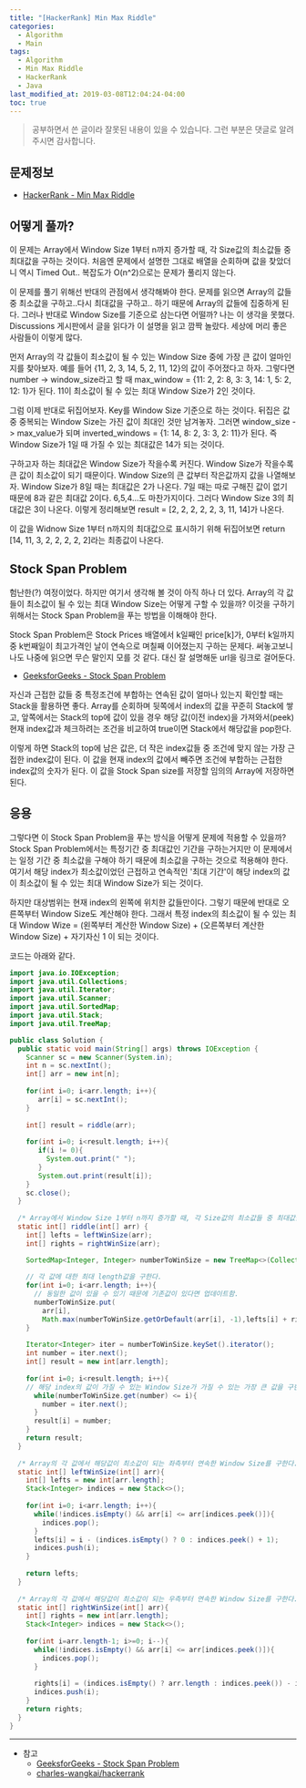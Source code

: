 ```yaml
---
title: "[HackerRank] Min Max Riddle"
categories: 
  - Algorithm
  - Main
tags:
  - Algorithm
  - Min Max Riddle
  - HackerRank
  - Java
last_modified_at: 2019-03-08T12:04:24-04:00
toc: true
---
```

> 공부하면서 쓴 글이라 잘못된 내용이 있을 수 있습니다. 그런 부분은 댓글로 알려주시면 감사합니다.

문제정보
-
- [HackerRank - Min Max Riddle](https://www.hackerrank.com/challenges/min-max-riddle/problem)

어떻게 풀까?
-
이 문제는 Array에서 Window Size 1부터 n까지 증가할 때, 각 Size값의 최소값들 중 최대값을 구하는 것이다. 처음엔 문제에서 설명한 그대로 배열을 순회하며 값을 찾았더니 역시 Timed Out.. 복잡도가 O(n^2)으로는 문제가 풀리지 않는다. 

이 문제를 풀기 위해선 반대의 관점에서 생각해봐야 한다. 문제를 읽으면 Array의 값들 중 최소값을 구하고..다시 최대값을 구하고.. 하기 때문에 Array의 값들에 집중하게 된다. 그러나 반대로 Window Size를 기준으로 삼는다면 어떨까? 나는 이 생각을 못했다. Discussions 게시판에서 글을 읽다가 이 설명을 읽고 깜짝 놀랐다. 세상에 머리 좋은 사람들이 이렇게 많다.

먼저 Array의 각 값들이 최소값이 될 수 있는 Window Size 중에 가장 큰 값이 얼마인지를 찾아보자. 예를 들어 {11, 2, 3, 14, 5, 2, 11, 12}의 값이 주어졌다고 하자. 그렇다면 number -> window_size라고 할 때 max_window = {11: 2, 2: 8, 3: 3, 14: 1, 5: 2, 12: 1}가 된다. 11이 최소값이 될 수 있는 최대 Window Size가 2인 것이다.

그럼 이제 반대로 뒤집어보자. Key를 Window Size 기준으로 하는 것이다. 뒤집은 값 중 중복되는 Window Size는 가진 값이 최대인 것만 남겨놓자. 그러면 window_size -> max_value가 되며 inverted_windows = {1: 14, 8: 2, 3: 3, 2: 11}가 된다. 즉 Window Size가 1일 때 가질 수 있는 최대값은 14가 되는 것이다.

구하고자 하는 최대값은 Window Size가 작을수록 커진다. Window Size가 작을수록 큰 값이 최소값이 되기 때문이다. Window Size의 큰 값부터 작은값까지 값을 나열해보자. Window Size가 8일 때는 최대값은 2가 나온다. 7일 때는 따로 구해진 값이 없기 때문에 8과 같은 최대값 2이다. 6,5,4...도 마찬가지이다. 그러다 Window Size 3의 최대값은 3이 나온다. 이렇게 정리해보면 result = [2, 2, 2, 2, 2, 3, 11, 14]가 나온다.

이 값을 Widnow Size 1부터 n까지의 최대값으로 표시하기 위해 뒤집어보면 return [14, 11, 3, 2, 2, 2, 2, 2]라는 최종값이 나온다.


Stock Span Problem
-
험난한(?) 여정이었다. 하지만 여기서 생각해 볼 것이 아직 하나 더 있다. Array의 각 값들이 최소값이 될 수 있는 최대 Window Size는 어떻게 구할 수 있을까? 이것을 구하기 위해서는 Stock Span Problem을 푸는 방법을 이해해야 한다.

Stock Span Problem은 Stock Prices 배열에서 k일째인 price[k]가, 0부터 k일까지 중 k번째일이 최고가격인 날이 연속으로 며칠째 이어졌는지 구하는 문제다. 써놓고보니 나도 나중에 읽으면 무슨 말인지 모를 것 같다. 대신 잘 설명해둔 url을 링크로 걸어둔다.

- [GeeksforGeeks - Stock Span Problem](https://www.geeksforgeeks.org/the-stock-span-problem/)

자신과 근접한 값들 중 특정조건에 부합하는 연속된 값이 얼마나 있는지 확인할 때는 Stack을 활용하면 좋다. Array를 순회하며 뒷쪽에서 index의 값을 꾸준히 Stack에 쌓고, 앞쪽에서는 Stack의 top에 값이 있을 경우 해당 값(이전 index)을 가져와서(peek) 현재 index값과 체크하려는 조건을 비교하여 true이면 Stack에서 해당값을 pop한다.

이렇게 하면 Stack의 top에 남은 값은, 더 작은 index값들 중 조건에 맞지 않는 가장 근접한 index값이 된다. 이 값을 현재 index의 값에서 빼주면 조건에 부합하는 근접한 index값의 숫자가 된다. 이 값을 Stock Span size를 저장할 임의의 Array에 저장하면 된다.


응용
-
그렇다면 이 Stock Span Problem을 푸는 방식을 어떻게 문제에 적용할 수 있을까? Stock Span Problem에서는 특정기간 중 최대값인 기간을 구하는거지만 이 문제에서는 일정 기간 중 최소값을 구해야 하기 때문에 최소값을 구하는 것으로 적용해야 한다. 여기서 해당 index가 최소값이었던 근접하고 연속적인 '최대 기간'이 해당 index의 값이 최소값이 될 수 있는 최대 Window Size가 되는 것이다.

하지만 대상범위는 현재 index의 왼쪽에 위치한 값들만이다. 그렇기 때문에 반대로 오른쪽부터 Window Size도 계산해야 한다. 그래서 특정 index의 최소값이 될 수 있는 최대 Window Wize = (왼쪽부터 계산한 Window Size) + (오른쪽부터 계산한 Window Size) + 자기자신 1 이 되는 것이다.

코드는 아래와 같다.

~~~java
import java.io.IOException;
import java.util.Collections;
import java.util.Iterator;
import java.util.Scanner;
import java.util.SortedMap;
import java.util.Stack;
import java.util.TreeMap;

public class Solution { 
  public static void main(String[] args) throws IOException { 
    Scanner sc = new Scanner(System.in);
    int n = sc.nextInt();
    int[] arr = new int[n];
    
    for(int i=0; i<arr.length; i++){
       arr[i] = sc.nextInt();
    }
    
    int[] result = riddle(arr);
    
    for(int i=0; i<result.length; i++){
       if(i != 0){
         System.out.print(" ");
       }
       System.out.print(result[i]);
    }
    sc.close();
  }
  
  /* Array에서 Window Size 1부터 n까지 증가할 때, 각 Size값의 최소값들 중 최대값을 구한다. */
  static int[] riddle(int[] arr) {
    int[] lefts = leftWinSize(arr);
    int[] rights = rightWinSize(arr);

    SortedMap<Integer, Integer> numberToWinSize = new TreeMap<>(Collections.reverseOrder());
    
    // 각 값에 대한 최대 length값을 구한다.
    for(int i=0; i<arr.length; i++){
      // 동일한 값이 있을 수 있기 때문에 기존값이 있다면 업데이트함.
      numberToWinSize.put(
        arr[i],
        Math.max(numberToWinSize.getOrDefault(arr[i], -1),lefts[i] + rights[i] + 1));
    }
    
    Iterator<Integer> iter = numberToWinSize.keySet().iterator();
    int number = iter.next();
    int[] result = new int[arr.length];
    
    for(int i=0; i<result.length; i++){
    // 해당 index의 값이 가질 수 있는 Window Size가 가질 수 있는 가장 큰 값을 구한다.  
      while(numberToWinSize.get(number) <= i){
        number = iter.next();
      }
      result[i] = number;
    }
    return result;
  }
  
  /* Array의 각 값에서 해당값이 최소값이 되는 좌측부터 연속한 Window Size를 구한다. */
  static int[] leftWinSize(int[] arr){
    int[] lefts = new int[arr.length];
    Stack<Integer> indices = new Stack<>();
    
    for(int i=0; i<arr.length; i++){
      while(!indices.isEmpty() && arr[i] <= arr[indices.peek()]){
        indices.pop();
      }
      lefts[i] = i - (indices.isEmpty() ? 0 : indices.peek() + 1);
      indices.push(i);
    }
    
    return lefts;
  }
  
  /* Array의 각 값에서 해당값이 최소값이 되는 우측부터 연속한 Window Size를 구한다. */
  static int[] rightWinSize(int[] arr){
    int[] rights = new int[arr.length];
    Stack<Integer> indices = new Stack<>();
    
    for(int i=arr.length-1; i>=0; i--){
      while(!indices.isEmpty() && arr[i] <= arr[indices.peek()]){
        indices.pop();
      }
      
      rights[i] = (indices.isEmpty() ? arr.length : indices.peek()) - i - 1;
      indices.push(i);
    }
    return rights;
  }
}
~~~

- - -
* 참고
  - [GeeksforGeeks - Stock Span Problem](https://www.geeksforgeeks.org/the-stock-span-problem/)
  - [charles-wangkai/hackerrank](https://github.com/charles-wangkai/hackerrank/tree/master/min-max-riddle)